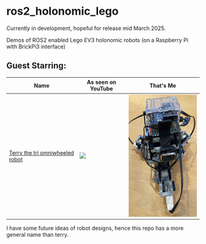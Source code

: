 # ros2_holonomic_lego

Currently in development, hopeful for release mid March 2025.

Demos of ROS2 enabled Lego EV3 holonomic robots (on a Raspberry Pi with BrickPi3 interface)

## <B>Guest Starring:</B>

|Name|As seen on YouTube|That's Me|
|------------------|----|----|
[Terry the tri omniwheeled robot](./terry/README.md)|<a href="https://www.youtube.com/watch?v=IS1v4hBFn8c"><img src="https://img.youtube.com/vi/IS1v4hBFn8c/0.jpg" height=320></a>|<img src=./terry/images/pose.jpg height=320>|


I have some future ideas of robot designs, hence this repo has a more general name than terry.

